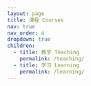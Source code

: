 ```yaml
---
layout: page
title: 课程 Courses
nav: true
nav_order: 4
dropdown: true
children:
  - title: 教学 Teaching
    permalink: /teaching/
  - title: 学习 Learning
    permalink: /learning/
---
```

